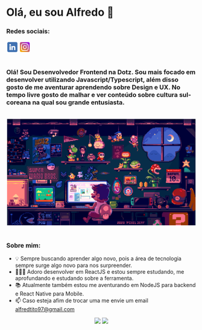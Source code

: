 # Olá, eu sou Alfredo 👋

### Redes sociais:

<div style="display: flex; align-items: center; gap: 4px;">
  <a href="https://www.linkedin.com/in/alfredo-tito-837429ba/">
    <img align="left" alt="Alfredo's LinkedIn" width="32px" src="docs/linkedin-logo.png" />
  </a>

  <a href="https://www.instagram.com/garotocaos_/">
    <img align="left" alt="Alfredo's Instagram" width="26px"  src="docs/instagram-logo2.png" />
  </a>
</div>

<br/>

### Olá! Sou Desenvolvedor Frontend na Dotz. Sou mais focado em desenvolver utilizando Javascript/Typescript, além disso gosto de me aventurar aprendendo sobre Design e UX. No tempo livre gosto de malhar e ver conteúdo sobre cultura sul-coreana na qual sou grande entusiasta.

<br/>

<div align="center">
  <img src="docs/mario-developer.gif" alt="" width="500" />
</div>


<br/>

### Sobre mim:

- 💡 Sempre buscando aprender algo novo, pois a área de tecnologia sempre surge algo novo para nos surpreender.
- 👨🏽‍💻 Adoro desenvolver em ReactJS e estou sempre estudando, me aprofundando e estudando sobre a ferramenta.
- 📚 Atualmente também estou me aventurando em NodeJS para backend e React Native para Mobile.
- 📫 Caso esteja afim de trocar uma me envie um email alfredtito97@gmail.com

<div align='center'>
  <img height="180em" src="https://github-readme-stats.vercel.app/api?username=alfredots&show_icons=true&theme=blue-green&include_all_commits=true&count_private=true"/>
  <img height="180em" src="https://github-readme-stats.vercel.app/api/top-langs/?username=alfredots&layout=compact&langs_count=7&theme=blue-green"/>
</div>

